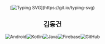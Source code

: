 <div align="center">

[![Typing SVG](https://readme-typing-svg.demolab.com?font=Fira+Code&weight=800&size=16&duration=2000&pause=500&color=04F716&width=435&height=28&lines=Hello+World!)](https://git.io/typing-svg)

## 김동건

![Android](https://img.shields.io/badge/Android-3DDC84?style=for-the-badge&logo=android&logoColor=white)![Kotlin](https://img.shields.io/badge/kotlin-%237F52FF.svg?style=for-the-badge&logo=kotlin&logoColor=white)![Java](https://img.shields.io/badge/java-%23ED8B00.svg?style=for-the-badge&logo=openjdk&logoColor=white)![Firebase](https://img.shields.io/badge/firebase-a08021?style=for-the-badge&logo=firebase&logoColor=ffcd34)![GitHub](https://img.shields.io/badge/github-%23121011.svg?style=for-the-badge&logo=github&logoColor=white)

</div>
